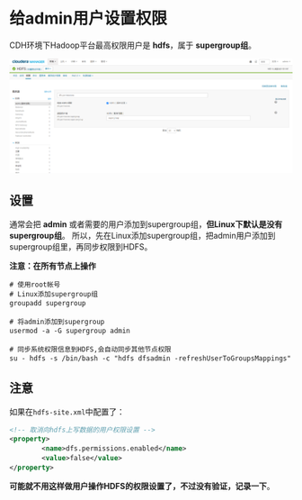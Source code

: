 给admin用户设置权限
================================================================================
CDH环境下Hadoop平台最高权限用户是 **hdfs**，属于 **supergroup组**。

![supergroup组](img/52.png)

## 设置
通常会把 **admin** 或者需要的用户添加到supergroup组，**但Linux下默认是没有supergroup组**。
所以，先在Linux添加supergroup组，把admin用户添加到supergroup组里，再同步权限到HDFS。

**注意：在所有节点上操作**
```shell
# 使用root帐号
# Linux添加supergroup组
groupadd supergroup
 
# 将admin添加到supergroup
usermod -a -G supergroup admin
 
# 同步系统权限信息到HDFS,会自动同步其他节点权限
su - hdfs -s /bin/bash -c "hdfs dfsadmin -refreshUserToGroupsMappings"
```

## 注意
如果在`hdfs-site.xml`中配置了：
```xml
<!-- 取消向hdfs上写数据的用户权限设置 -->
<property>
        <name>dfs.permissions.enabled</name>
        <value>false</value>
</property>
```
**可能就不用这样做用户操作HDFS的权限设置了，不过没有验证，记录一下**。
